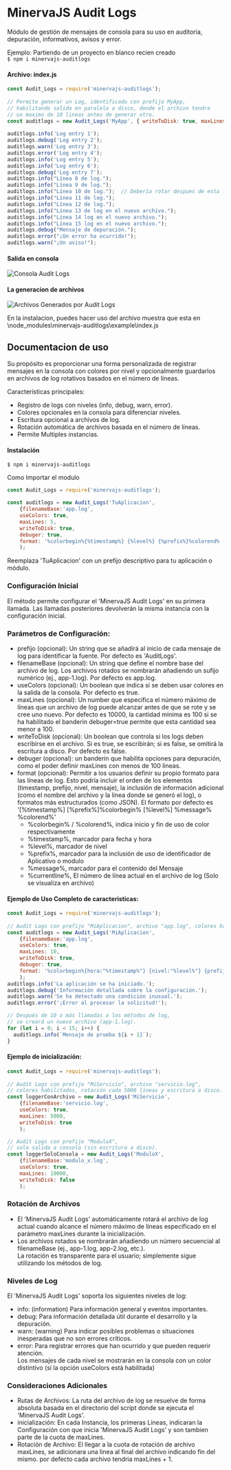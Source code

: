 # MinervaJS Audit Logs
Módulo de gestión de mensajes de consola para su uso en auditoria, depuración, informativos, avisos y error.  
  
Ejemplo: Partiendo de un proyecto en blanco recien creado  
`$ npm i minervajs-auditlogs`  
  
#### Archivo: index.js  
```javascript  
const Audit_Logs = require('minervajs-auditlogs');  
  
// Permite generar un Log, identificado con prefijo MyApp,  
// habilitando salida en paralelo a disco, donde el archivo tendra  
// un maximo de 10 lineas antes de generar otro.  
const auditlogs = new Audit_Logs('MyApp', { writeToDisk: true, maxLines: 10, debuger: true });  
  
auditlogs.info('Log entry 1');  
auditlogs.debug('Log entry 2');  
auditlogs.warn('Log entry 3');  
auditlogs.error('Log entry 4');  
auditlogs.info('Log entry 5');
auditlogs.info('Log entry 6');  
auditlogs.debug('Log entry 7');  
auditlogs.info("Línea 8 de log.");  
auditlogs.info("Línea 9 de log.");  
auditlogs.info("Línea 10 de log.");  // Debería rotar despues de esta linea
auditlogs.info("Línea 11 de log.");  
auditlogs.info("Línea 12 de log.");  
auditlogs.info("Línea 13 de log en el nuevo archivo.");  
auditlogs.info("Línea 14 log en el nuevo archivo.");  
auditlogs.info("Línea 15 log en el nuevo archivo.");  
auditlogs.debug("Mensaje de depuración.");  
auditlogs.error("¡Un error ha ocurrido!");  
auditlogs.warn("¡Un aviso!");  
```  
  
#### Salida en consola
![Consola Audit Logs](https://raw.githubusercontent.com/Alexander-Escobar/MinervaJS.Audit-Logs/refs/heads/main/images/CapturaAuditLogs.PNG)

#### La generacion de archivos
![Archivos Generados por Audit Logs](https://raw.githubusercontent.com/Alexander-Escobar/MinervaJS.Audit-Logs/refs/heads/main/images/CapturaAuditLogsfiles.PNG)

En la instalacion, puedes hacer uso del archivo muestra que esta en \node_modules\minervajs-auditlogs\example\index.js  


## Documentacion de uso
Su propósito es proporcionar una forma personalizada de registrar mensajes en la consola con colores por nivel y opcionalmente guardarlos en archivos de log rotativos basados en el número de líneas.  
  
Características principales:
* Registro de logs con niveles (info, debug, warn, error).
* Colores opcionales en la consola para diferenciar niveles.
* Escritura opcional a archivos de log.
* Rotación automática de archivos basada en el número de líneas.
* Permite Multiples instancias.


#### Instalación
`$ npm i minervajs-auditlogs`  

Como Importar el modulo  
```javascript
const Audit_Logs = require('minervajs-auditlogs');  

const auditlogs = new Audit_Logs('TuAplicacion',  
	{filenameBase:'app.log',  
	useColors: true,  
	maxLines: 5,  
	writeToDisk: true,  
	debuger: true,  
	format: '%colorbegin%{%timestamp%} {%level%} {%prefix%}%colorend% - %message%' }  
	);  
```  
Reemplaza 'TuAplicacion' con un prefijo descriptivo para tu aplicación o módulo.  

### Configuración Inicial  

El método permite configurar el 'MinervaJS Audit Logs' en su primera llamada. Las llamadas posteriores devolverán la misma instancia con la configuración inicial.  

### Parámetros de Configuración:  
* prefijo (opcional): Un string que se añadirá al inicio de cada mensaje de log para identificar la fuente. Por defecto es 'AuditLogs'.  
* filenameBase (opcional): Un string que define el nombre base del archivo de log. Los archivos rotados se nombrarán añadiendo un sufijo numérico (ej., app-1.log). Por defecto es app.log.  
* useColors (opcional): Un boolean que indica si se deben usar colores en la salida de la consola. Por defecto es true.  
* maxLines (opcional): Un number que especifica el número máximo de líneas que un archivo de log puede alcanzar antes de que se rote y se cree uno nuevo. Por defecto es 10000, la cantidad minima es 100 si se ha habilitado el banderin debuger=true permite que esta cantidad sea menor a 100.
* writeToDisk (opcional): Un boolean que controla si los logs deben escribirse en el archivo. Si es true, se escribirán; si es false, se omitirá la escritura a disco. Por defecto es false.  
* debuger (opcional): un banderin que habilita opciones para depuración, como el poder definir maxLines con menos de 100 lineas.
* format (opcional): Permitir a los usuarios definir su propio formato para las líneas de log. Esto podría incluir el orden de los elementos (timestamp, prefijo, nivel, mensaje), la inclusión de información adicional (como el nombre del archivo y la línea donde se generó el log), o formatos más estructurados (como JSON). El formato por defecto es '[%timestamp%] [%prefix%]%colorbegin% [%level%] %message% %colorend%'  
    * %colorbegin% / %colorend%, indica inicio y fin de uso de color respectivamente  
	* %timestamp%, marcador para fecha y hora  
	* %level%, marcador de nivel  
	* %prefix%, marcador para la inclusión de uso de identificador de Aplicativo o modulo  
	* %message%, marcador para el contenido del Mensaje  
	* %currentline%, El número de línea actual en el archivo de log (Solo se visualiza en archivo)
  
  
#### Ejemplo de Uso Completo de caracteristicas:  
```javascript  
const Audit_Logs = require('minervajs-auditlogs');  
  
// Audit Logs con prefijo "MiAplicacion", archivo "app.log", colores habilitados, rotación cada 10 líneas, escritura a disco, con debuger para permitir definir menos de 100 lineas en el archivo y un formato personalizado tipo JSON.  
const auditlogs = new Audit_Logs('MiAplicacion',  
	{filenameBase:'app.log',  
	useColors: true,  
	maxLines: 10,  
	writeToDisk: true,  
	debuger: true,  
	format: '%colorbegin%{hora:"%timestamp%"} {nivel:"%level%"} {prefijo:"%prefix%"}%colorend% {msg:"%message%"}' }  
	);  
auditlogs.info('La aplicación se ha iniciado.');  
auditlogs.debug('Información detallada sobre la configuración.');  
auditlogs.warn('Se ha detectado una condición inusual.');  
auditlogs.error('¡Error al procesar la solicitud!');  

// Después de 10 o más llamadas a los métodos de log, 
// se creará un nuevo archivo (app-1.log).  
for (let i = 0; i < 15; i++) {  
  auditlogs.info(`Mensaje de prueba ${i + 1}`);  
}  
```  
  
#### Ejemplo de inicialización:  
```javascript
const Audit_Logs = require('minervajs-auditlogs');  
  
// Audit Logs con prefijo "MiServicio", archivo "servicio.log", 
// colores habilitados, rotación cada 5000 líneas y escritura a disco.  
const loggerConArchivo = new Audit_Logs('MiServicio',  
	{filenameBase:'servicio.log',  
	useColors: true,  
	maxLines: 5000,  
	writeToDisk: true
	);  

// Audit Logs con prefijo "ModuloX", 
// solo salida a consola (sin escritura a disco).  
const loggerSoloConsola = new Audit_Logs('ModuloX',  
	{filenameBase:'modulo_x.log',  
	useColors: true,  
	maxLines: 10000,  
	writeToDisk: false  
	);  

```  

### Rotación de Archivos  

* El 'MinervaJS Audit Logs' automáticamente rotará el archivo de log actual cuando alcance el número máximo de líneas especificado en el parámetro maxLines durante la inicialización.  
* Los archivos rotados se nombrarán añadiendo un número secuencial al filenameBase (ej., app-1.log, app-2.log, etc.).  
La rotación es transparente para el usuario; simplemente sigue utilizando los métodos de log.  

### Niveles de Log  

El 'MinervaJS Audit Logs' soporta los siguientes niveles de log:  
* info: (information) Para información general y eventos importantes.  
* debug: Para información detallada útil durante el desarrollo y la depuración.  
* warn: (warning) Para indicar posibles problemas o situaciones inesperadas que no son errores críticos.  
* error: Para registrar errores que han ocurrido y que pueden requerir atención.  
Los mensajes de cada nivel se mostrarán en la consola con un color distintivo (si la opción useColors está habilitada)  

### Consideraciones Adicionales  

* Rutas de Archivos: La ruta del archivo de log se resuelve de forma absoluta basada en el directorio del script donde se ejecuta el 'MinervaJS Audit Logs'.  
* inicialización: En cada Instancia, los primeras Lineas, indicaran la Configuración con que inicia 'MinervaJS Audit Logs' y son tambien parte de la cuota de maxLines.
* Rotación de Archivo: El llegar a la cuota de rotación de archivo maxLines, se adicionara una linea al final del archivo indicando fin del mismo. por defecto cada archivo tendria maxLines + 1.

